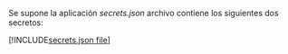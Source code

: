 Se supone la aplicación *secrets.json* archivo contiene los siguientes dos secretos:

[!INCLUDE[secrets.json file](secrets-json-file.md)]
